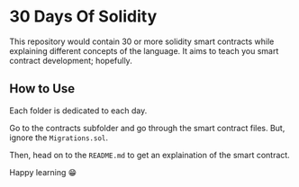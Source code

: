 # 30 Days Of Solidity

This repository would contain 30 or more solidity smart contracts while explaining different concepts of the language. It aims to teach you smart contract development; hopefully.

## How to Use

Each folder is dedicated to each day.

Go to the contracts subfolder and go through the smart contract files. But, ignore the `Migrations.sol`.

Then, head on to the `README.md` to get an explaination of the smart contract.

Happy learning 😁


